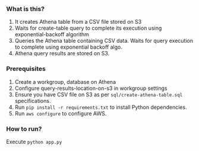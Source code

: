 ### What is this?
1. It creates Athena table from a CSV file stored on S3
2. Waits for create-table query to complete its execution using exponential-backoff algorithm
3. Queries the Athena table containing CSV data. Waits for query execution to complete using exponential backoff algo.
4. Athena query results are stored on S3.

### Prerequisites
1. Create a workgroup, database on Athena
2. Configure query-results-location-on-s3 in workgroup settings
3. Ensure you have CSV file on S3 as per `sql/create-athena-table.sql` specifications.
4. Run `pip install -r requirements.txt` to install Python dependencies.
5. Run `aws configure` to configure AWS.

### How to run?
Execute `python app.py`